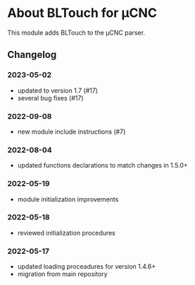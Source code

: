 # About BLTouch for µCNC

This module adds BLTouch to the µCNC parser.

## Changelog

### 2023-05-02

- updated to version 1.7 (#17)
- several bug fixes (#17)

### 2022-09-08

- new module include instructions (#7)

### 2022-08-04

- updated functions declarations to match changes in 1.5.0+

### 2022-05-19

- module initialization improvements

### 2022-05-18

- reviewed initialization procedures

### 2022-05-17

- updated loading proceadures for version 1.4.6+
- migration from main repository
